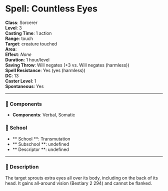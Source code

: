 
# Spell: Countless Eyes
**Class**: Sorcerer  
**Level**: 3  
**Casting Time**: 1 action  
**Range**: touch  
**Target**: creature touched  
**Area**:   
**Effect**: _None_  
**Duration**: 1 hour/level  
**Saving Throw**: Will negates (+3 vs. Will negates (harmless))  
**Spell Resistance**: Yes (yes (harmless))  
**DC**: 13  
**Caster Level**: 1  
**Spontaneous**: Yes

---

### 🔮 Components
- **Components**: Verbal, Somatic

### 🏫 School
- ** School **: Transmutation
- ** Subschool **: undefined
- ** Descriptor **: undefined
---

### 📜 Description
The target sprouts extra eyes all over its body, including on the back of its head. It gains all-around vision (Bestiary 2 294) and cannot be flanked.
